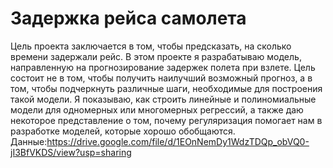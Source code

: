 # Задержка рейса самолета
Цель проекта заключается в том, чтобы предсказать, на сколько времени задержали рейс.
В этом проекте я разрабатываю модель, направленную на прогнозирование задержек полета при взлете. 
Цель состоит не в том, чтобы получить наилучший возможный прогноз, а в том, чтобы подчеркнуть различные шаги, необходимые для построения такой модели. 
Я показываю, как строить линейные и полиномиальные модели для одномерных или многомерных регрессий, а также даю некоторое представление о том, почему регуляризация помогает 
нам в разработке моделей, которые хорошо обобщаются.
Данные:https://drive.google.com/file/d/1EOnNemDy1WdzTDQp_obVQ0-jI3BfVKDS/view?usp=sharing
